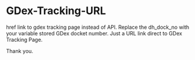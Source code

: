 # GDex-Tracking-URL
href link to gdex tracking page instead of API.
Replace the dh_dock_no with your variable stored GDex docket number.
Just a URL link direct to GDex Tracking Page.

Thank you.
